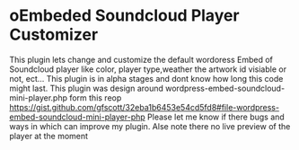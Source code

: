 # oEmbeded Soundcloud Player Customizer
This plugin lets change and customize the default wordoress Embed of Soundcloud player like color, player type,weather the artwork id visiable or not, ect...
This plugin is in alpha stages and dont know how long this code might last.
This plugin was design around wordpress-embed-soundcloud-mini-player.php form this reop <a href="https://gist.github.com/gfscott/32eba1b6453e54cd5fd8#file-wordpress-embed-soundcloud-mini-player-php">https://gist.github.com/gfscott/32eba1b6453e54cd5fd8#file-wordpress-embed-soundcloud-mini-player-php</a>
Please let me know if there bugs and ways in which can improve my plugin.
Alse note there no live preview of the player at the moment

